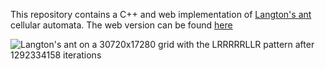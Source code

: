 This repository contains a C++ and web implementation of [Langton's ant](https://wikipedia.org/wiki/Langton's_ant) cellular automata.
The web version can be found [here](https://rafa-br34.github.io/LangtonsAnt)

![Langton's ant on a 30720x17280 grid with the LRRRRRLLR pattern after 1292334158 iterations](ASSETS/LRRRRRLLR_30720x17280_1292334158.png)
